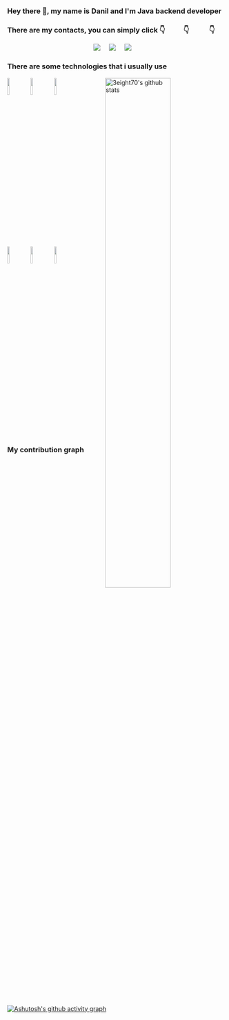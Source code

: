 ### Hey there 👋, my name is Danil and I'm Java backend developer  

### There are my contacts, you can simply click 👇           👇            👇
<p align="center">
  <a href="mailto:gbhfns90@gmail.com"><img src="https://img.shields.io/badge/-Gmail-c14438?style=style=for-the-badge&logo=Gmail&logoColor=white" /></a>&nbsp;&nbsp;&nbsp;&nbsp;
  <a href="https://github.com/3eight70"><img src="https://img.shields.io/badge/-Github-000?style=style=for-the-badge&logo=Github&logoColor=white" /></a>&nbsp;&nbsp;&nbsp;&nbsp;
  <a href="https://t.me/danya70ru"><img src="https://img.shields.io/badge/Telegram-2CA5E0?style=flat-squeare&logo=telegram&logoColor=white" /></a>&nbsp;&nbsp;&nbsp;&nbsp;
  <!--
  -->
</p>

### There are some technologies that i usually use
<p>
  <a href="https://github.com/onimur/handle-path-oz">
    <img width="55%" align="right" alt="3eight70's github stats" src="https://github-readme-stats.vercel.app/api?username=3eight70&show_icons=true&hide_border=true" />
  </a>

  <!-- Your languages and tools. Be careful with the alignment. 
  You can use this sites to get logos: https://www.vectorlogo.zone or https://simpleicons.org/
  -->
  <code><img width="10%" src="https://www.vectorlogo.zone/logos/java/java-ar21.svg"></code>
  <code><img width="10%" src="https://www.vectorlogo.zone/logos/gradle/gradle-ar21.svg"></code>
  <code><img width="10%" src="https://www.vectorlogo.zone/logos/postgresql/postgresql-ar21.svg"></code>
   <br />
   <code><img width="10%" src="https://www.vectorlogo.zone/logos/docker/docker-ar21.svg"></code>
   <code><img width="10%" src="https://www.vectorlogo.zone/logos/apache_maven/apache_maven-ar21.svg"></code>
   <code><img width="10%" src="https://www.vectorlogo.zone/logos/redis/redis-ar21.svg"></code>
</p>

<br/>  
<br/> 

### My contribution graph
[![Ashutosh's github activity graph](https://github-readme-activity-graph.vercel.app/graph?username=3eight70)](https://github.com/ashutosh00710/github-readme-activity-graph)

